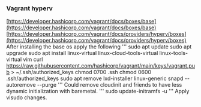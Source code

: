 ### Vagrant hyperv
[https://developer.hashicorp.com/vagrant/docs/boxes/base](https://developer.hashicorp.com/vagrant/docs/boxes/base)
[https://developer.hashicorp.com/vagrant/docs/providers/hyperv/boxes](https://developer.hashicorp.com/vagrant/docs/providers/hyperv/boxes)
After installing the base os apply the following
'''
sudo apt update
sudo apt upgrade
sudo apt install linux-virtual linux-cloud-tools-virtual linux-tools-virtual vim
curl https://raw.githubusercontent.com/hashicorp/vagrant/main/keys/vagrant.pub > ~/.ssh/authorized_keys
chmod 0700 .ssh
chmod 0600 .ssh/authorized_keys
sudo apt remove lxd-installer linux-generic snapd --autoremove --purge
'''
Could remove cloudinit and friends to have less dynamic initialization with baremetal.
'''
sudo update-initramfs -u
'''
Apply visudo changes. 